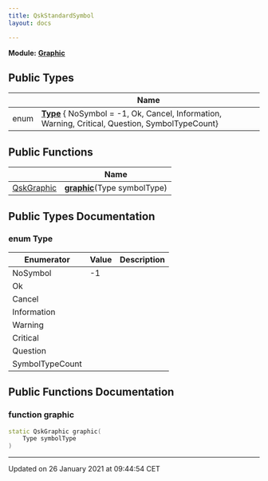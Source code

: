 ```yaml
---
title: QskStandardSymbol
layout: docs

---
```



**Module:** **[Graphic](/docs/modules/group___graphic/)**



## Public Types

|                | Name           |
| -------------- | -------------- |
| enum| **[Type](/docs/classes/class_qsk_standard_symbol/#enum-type)** { NoSymbol = -1, Ok, Cancel, Information, Warning, Critical, Question, SymbolTypeCount} |

## Public Functions

|                | Name           |
| -------------- | -------------- |
| [QskGraphic](/docs/classes/class_qsk_graphic/) | **[graphic](/docs/classes/class_qsk_standard_symbol/#function-graphic)**(Type symbolType) |

## Public Types Documentation

### enum Type

| Enumerator | Value | Description |
| ---------- | ----- | ----------- |
| NoSymbol | -1|   |
| Ok | |   |
| Cancel | |   |
| Information | |   |
| Warning | |   |
| Critical | |   |
| Question | |   |
| SymbolTypeCount | |   |




## Public Functions Documentation

### function graphic

```cpp
static QskGraphic graphic(
    Type symbolType
)
```


-------------------------------

Updated on 26 January 2021 at 09:44:54 CET